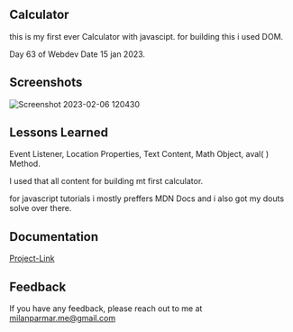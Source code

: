 
## Calculator

 this is my first ever Calculator with javascipt. for building this i used DOM.
  
  Day 63 of Webdev Date 15 jan 2023.



## Screenshots

![Screenshot 2023-02-06 120430](https://user-images.githubusercontent.com/114464208/216900871-930a6d15-4f0e-47c2-be39-f075bcbc9de1.png)



## Lessons Learned

 Event Listener, Location Properties, Text Content, Math Object, aval( ) Method.

   I used that all content for building mt first calculator.
 
  for javascript tutorials i mostly preffers MDN Docs and i also got my douts solve over there.



## Documentation

[Project-Link](https://calculator-77.netlify.app)


## Feedback

If you have any feedback, please reach out to me at milanparmar.me@gmail.com

